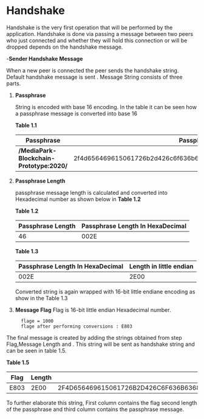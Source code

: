 # Handshake

Handshake is the very first operation that will be performed by the application. Handshake is done via passing a message between two peers who just connected and whether they will hold this connection or will be dropped depends on the handshake message.

-**Sender Handshake Message**

When a new peer is connected the peer sends the handshake string. Default handshake message is sent . Message String consists of three parts.

1. **Passphrase**

   String is encoded with base 16 encoding. In the table it can be seen how a passphrase message is converted into base 16

   **Table 1.1**

   | Passphrase                                | Passphrase in base-16                                        |
   | ----------------------------------------- | ------------------------------------------------------------ |
   | **/MediaPark-Blockchain-Prototype:2020/** | 2f4d656469615061726b2d426c6f636b636861696e2d50726f746f747970653a323032302f |

2. **Passphrase Length**

   passphrase message length is calculated and converted into Hexadecimal number as shown below in **Table 1.2**

   **Table 1.2**

   | Passphrase Length | Passphrase Length In HexaDecimal |
   | ----------------- | -------------------------------- |
   | 46                | 002E                             |

   **Table 1.3**

   | Passphrase Length In HexaDecimal | Length in little endian |
   | -------------------------------- | ----------------------- |
   | 002E                             | 2E00                    |

   Converted string is again wrapped with 16-bit little endiane encoding as show in the Table 1.3

3. **Message Flag** Flag is 16-bit little endian Hexadecimal number.

   ```
     flage = 1000 
     flage after performing conversions : E803
   ```

The final message is created by adding the strings obtained from step Flag,Message Length and . This string will be sent as handshake string and can be seen in table 1.5.

**Table 1.5**

| Flag | Length | Passphrase                                                   |
| ---- | ------ | ------------------------------------------------------------ |
| E803 | 2E00   | 2F4D656469615061726B2D426C6F636B636861696E2D50726F746F747970653A323032302F31302F31383330332F |

To further elaborate this string, First column contains the flag second length of the passphrase and third column contains the passphrase message.
